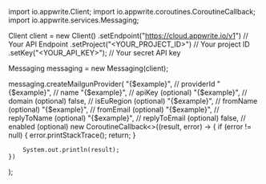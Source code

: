 import io.appwrite.Client;
import io.appwrite.coroutines.CoroutineCallback;
import io.appwrite.services.Messaging;

Client client = new Client()
    .setEndpoint("https://cloud.appwrite.io/v1") // Your API Endpoint
    .setProject("<YOUR_PROJECT_ID>") // Your project ID
    .setKey("<YOUR_API_KEY>"); // Your secret API key

Messaging messaging = new Messaging(client);

messaging.createMailgunProvider(
    "{$example}", // providerId
    "{$example}", // name
    "{$example}", // apiKey (optional)
    "{$example}", // domain (optional)
    false, // isEuRegion (optional)
    "{$example}", // fromName (optional)
    "{$example}", // fromEmail (optional)
    "{$example}", // replyToName (optional)
    "{$example}", // replyToEmail (optional)
    false, // enabled (optional)
    new CoroutineCallback<>((result, error) -> {
        if (error != null) {
            error.printStackTrace();
            return;
        }

        System.out.println(result);
    })
);


